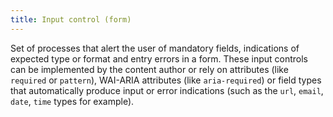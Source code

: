 ```yaml
---
title: Input control (form)
---
```


Set of processes that alert the user of mandatory fields, indications of expected type or format and entry errors in a form. These input controls can be implemented by the content author or rely on attributes (like `required` or `pattern`), WAI-ARIA attributes (like `aria-required`) or field types that automatically produce input or error indications (such as the `url`, `email`, `date`, `time` types for example).
